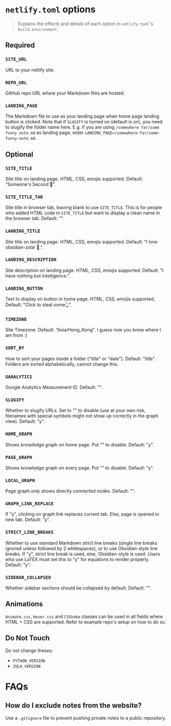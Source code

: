# `netlify.toml` options

> Explains the effects and details of each option in `netlify.toml`'s `build.environment`.

## Required

### `SITE_URL`
URL to your netlify site.

### `REPO_URL`
GitHub repo URL where your Markdown files are hosted.

### `LANDING_PAGE`
The Markdown file to use as your landing page when home page landing button is clicked. Note that if `SLUGIFY` is turned on (default is on), you need to slugify the folder name here. E.g. if you are using `/somewhere far/some funny note.md` as landing page, enter `LANDING_PAGE=/somewhere-far/some-funny-note.md`.

## Optional

### `SITE_TITLE`
Site title on landing page. HTML, CSS, emojis supported. Default: "Someone's Second 🧠".

### `SITE_TITLE_TAB`
Site title in browser tab, leaving blank to use `SITE_TITLE`. This is for people who added HTML code in `SITE_TITLE` but want to display a clean name in the browser tab. Default: "".

### `LANDING_TITLE`
Site title on landing page. HTML, CSS, emojis supported. Default: "I love obsidian-zola! 💖.".

### `LANDING_DESCRIPTION`
Site description on landing page. HTML, CSS, emojis supported. Default: "I have nothing but intelligence.".

### `LANDING_BUTTON`
Text to display on button in home page. HTML, CSS, emojis supported. Default: "Click to steal some👆".

### `TIMEZONE`
Site Timezone. Default: "Asia/Hong_Kong". I guess now you know where I am from :)

### `SORT_BY`
How to sort your pages inside a folder ("title" or "date"). Default:  "title". Folders are sorted alphabetically, cannot change this.

### `GANALYTICS`
Google Analytics Measurement ID. Default: "".

### `SLUGIFY`
Whether to slugify URLs. Set to "" to disable (use at your own risk, filenames with special symbols might not show up correctly in the graph view). Default: "y".

### `HOME_GRAPH`
Shows knowledge graph on home page. Put "" to disable. Default: "y".

### `PAGE_GRAPH`
Shows knowledge graph on every page. Put "" to disable. Default: "y".

### `LOCAL_GRAPH`
Page graph only shows directly connected nodes. Default: "".

### `GRAPH_LINK_REPLACE`
If "y", clicking on graph link replaces current tab. Else, page is opened in new tab. Default: "y".

### `STRICT_LINE_BREAKS`
Whether to use standard Markdown strict line breaks (single line breaks ignored unless followed by 2 whitespaces), or to use Obsidian-style line breaks. If "y", strict line break is used, else, Obsidian-style is used. Users who use LaTEX must set this to "y" for equations to render properly. Default: "y".

### `SIDEBAR_COLLAPSED`
Whether sidebar sections should be collapsed by default. Default: "".

## Animations
`Animate.css`, `Hover.css` and `CSShake` classes can be used in all fields where HTML + CSS are supported. Refer to example repo's setup on how to do so.


## Do Not Touch
Do not change theses:
- `PYTHON_VERSION`
- `ZOLA_VERSION`


# FAQs

## How do I exclude notes from the website?
Use a `.gitignore` file to prevent pushing private notes to a public repository.